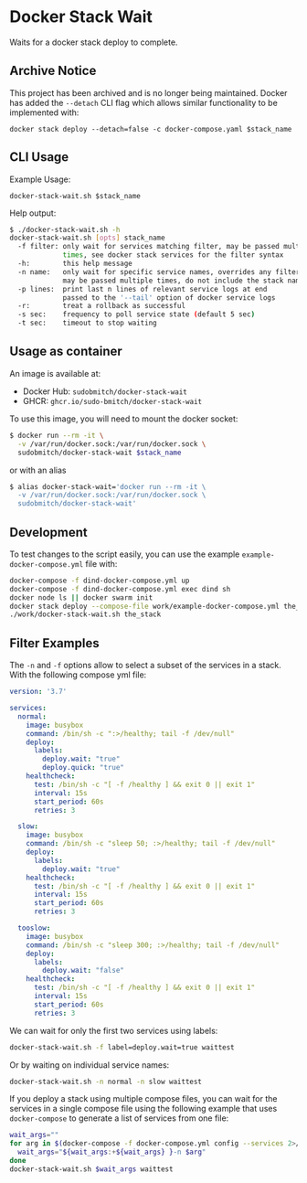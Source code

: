 # Docker Stack Wait

Waits for a docker stack deploy to complete.

## Archive Notice

This project has been archived and is no longer being maintained.
Docker has added the `--detach` CLI flag which allows similar functionality to be implemented with:

```shell
docker stack deploy --detach=false -c docker-compose.yaml $stack_name
```

## CLI Usage

Example Usage:

`docker-stack-wait.sh $stack_name`

Help output:

```bash
$ ./docker-stack-wait.sh -h
docker-stack-wait.sh [opts] stack_name
  -f filter: only wait for services matching filter, may be passed multiple
             times, see docker stack services for the filter syntax
  -h:        this help message
  -n name:   only wait for specific service names, overrides any filters,
             may be passed multiple times, do not include the stack name prefix
  -p lines:  print last n lines of relevant service logs at end
             passed to the '--tail' option of docker service logs
  -r:        treat a rollback as successful
  -s sec:    frequency to poll service state (default 5 sec)
  -t sec:    timeout to stop waiting
```

## Usage as container

An image is available at:

- Docker Hub: `sudobmitch/docker-stack-wait`
- GHCR: `ghcr.io/sudo-bmitch/docker-stack-wait`

To use this image, you will need to mount the docker socket:

```bash
$ docker run --rm -it \
  -v /var/run/docker.sock:/var/run/docker.sock \
  sudobmitch/docker-stack-wait $stack_name
```

or with an alias

```bash
$ alias docker-stack-wait='docker run --rm -it \
  -v /var/run/docker.sock:/var/run/docker.sock \
  sudobmitch/docker-stack-wait'
```

## Development

To test changes to the script easily, you can use the example `example-docker-compose.yml` file with:

```bash
docker-compose -f dind-docker-compose.yml up
docker-compose -f dind-docker-compose.yml exec dind sh
docker node ls || docker swarm init
docker stack deploy --compose-file work/example-docker-compose.yml the_stack
./work/docker-stack-wait.sh the_stack
```

## Filter Examples

The `-n` and `-f` options allow to select a subset of the services in a stack.
With the following compose yml file:

```yaml
version: '3.7'

services:
  normal:
    image: busybox
    command: /bin/sh -c ":>/healthy; tail -f /dev/null"
    deploy:
      labels:
        deploy.wait: "true"
        deploy.quick: "true"
    healthcheck:
      test: /bin/sh -c "[ -f /healthy ] && exit 0 || exit 1"
      interval: 15s
      start_period: 60s
      retries: 3

  slow:
    image: busybox
    command: /bin/sh -c "sleep 50; :>/healthy; tail -f /dev/null"
    deploy:
      labels:
        deploy.wait: "true"
    healthcheck:
      test: /bin/sh -c "[ -f /healthy ] && exit 0 || exit 1"
      interval: 15s
      start_period: 60s
      retries: 3

  tooslow:
    image: busybox
    command: /bin/sh -c "sleep 300; :>/healthy; tail -f /dev/null"
    deploy:
      labels:
        deploy.wait: "false"
    healthcheck:
      test: /bin/sh -c "[ -f /healthy ] && exit 0 || exit 1"
      interval: 15s
      start_period: 60s
      retries: 3
```

We can wait for only the first two services using labels:

```bash
docker-stack-wait.sh -f label=deploy.wait=true waittest
```

Or by waiting on individual service names:

```bash
docker-stack-wait.sh -n normal -n slow waittest
```

If you deploy a stack using multiple compose files, you can wait for the
services in a single compose file using the following example that uses
`docker-compose` to generate a list of services from one file:

```bash
wait_args=""
for arg in $(docker-compose -f docker-compose.yml config --services 2>/dev/null); do
  wait_args="${wait_args:+${wait_args} }-n $arg"
done
docker-stack-wait.sh $wait_args waittest
```
